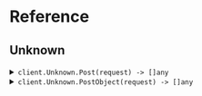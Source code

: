 # Reference
## Unknown
<details><summary><code>client.Unknown.Post(request) -> []any</code></summary>
<dl>
<dd>

#### 🔌 Usage

<dl>
<dd>

<dl>
<dd>

```go
request := map[string]any{
        "key": "value",
    }
client.Unknown.Post(
        context.TODO(),
        request,
    )
}
```
</dd>
</dl>
</dd>
</dl>

#### ⚙️ Parameters

<dl>
<dd>

<dl>
<dd>

**request:** `any` 
    
</dd>
</dl>
</dd>
</dl>


</dd>
</dl>
</details>

<details><summary><code>client.Unknown.PostObject(request) -> []any</code></summary>
<dl>
<dd>

#### 🔌 Usage

<dl>
<dd>

<dl>
<dd>

```go
request := &fern.MyObject{
        Unknown: map[string]any{
            "key": "value",
        },
    }
client.Unknown.PostObject(
        context.TODO(),
        request,
    )
}
```
</dd>
</dl>
</dd>
</dl>

#### ⚙️ Parameters

<dl>
<dd>

<dl>
<dd>

**request:** `*fern.MyObject` 
    
</dd>
</dl>
</dd>
</dl>


</dd>
</dl>
</details>
